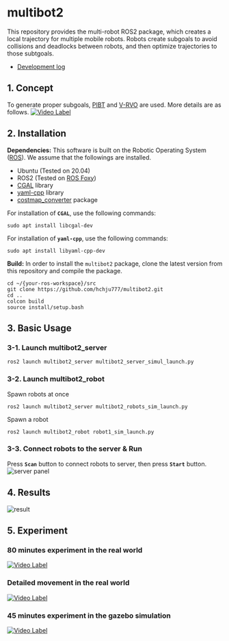 # multibot2
This repository provides the multi-robot ROS2 package, which creates a local trajectory for multiple mobile robots. Robots create subgoals to avoid collisions and deadlocks between robots, and then optimize trajectories to those subtgoals.
- [Development log](https://www.notion.so/hchju777/V-PIBT-multibot2-package-23-11-29-Wed-0607fd2e6d664eb8a67ae5d7c0ab17a9)

## 1. Concept
To generate proper subgoals, [PIBT](https://kei18.github.io/pibt2/) and [V-RVO](https://arxiv.org/abs/2102.13281) are used. More details are as follows.
[![Video Label](http://img.youtube.com/vi/BsfKGs3H9ww/0.jpg)](https://youtu.be/BsfKGs3H9ww)

## 2. Installation
**Dependencies:** This software is built on the Robotic Operating System ([ROS](https://www.ros.org/)). We assume that the followings are installed.
- Ubuntu (Tested on 20.04) 
- ROS2 (Tested on [ROS Foxy](https://docs.ros.org/en/foxy/))
- [CGAL](https://www.cgal.org/index.html) library
- [yaml-cpp](https://github.com/jbeder/yaml-cpp) library
- [costmap_converter](https://wiki.ros.org/costmap_converter) package

For installation of **`CGAL`**, use the following commands:
```
sudo apt install libcgal-dev
```

For installation of **`yaml-cpp`**, use the following commands:
```
sudo apt install libyaml-cpp-dev
```

**Build:** In order to install the `multibot2` package, clone the latest version from this repository and compile the package.
  ```
  cd ~/{your-ros-workspace}/src
  git clone https://github.com/hchju777/multibot2.git
  cd ..
  colcon build
  source install/setup.bash
  ```

## 3. Basic Usage
### 3-1. Launch multibot2_server
```
ros2 launch multibot2_server multibot2_server_simul_launch.py 
```
### 3-2. Launch multibot2_robot
Spawn robots at once
```
ros2 launch multibot2_server multibot2_robots_sim_launch.py 
```
Spawn a robot
```
ros2 launch multibot2_robot robot1_sim_launch.py 
```
### 3-3. Connect robots to the server & Run
Press **`Scan`** button to connect robots to server, then press **`Start`** button.
![server panel](https://github.com/hchju777/multibot2/assets/169625948/c0618dca-adea-4a38-bd71-097042866f8b)

## 4. Results
![result](https://github.com/hchju777/multibot2/assets/169625948/bd0fcb0a-85c2-408b-ac94-e05f095ff398)

## 5. Experiment
### 80 minutes experiment in the real world
[![Video Label](http://img.youtube.com/vi/UCHZ8Q0e030/0.jpg)](https://youtu.be/UCHZ8Q0e030)
### Detailed movement in the real world
[![Video Label](http://img.youtube.com/vi/mAPAo0MlVRQ/0.jpg)](https://youtu.be/mAPAo0MlVRQ)
### 45 minutes experiment in the gazebo simulation
[![Video Label](http://img.youtube.com/vi/F9dSxDVsyl4/0.jpg)](https://youtu.be/F9dSxDVsyl4)